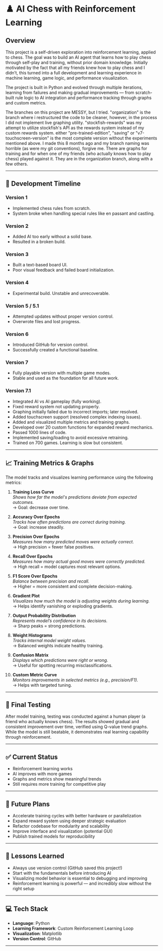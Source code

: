 # ♟️ AI Chess with Reinforcement Learning

## Overview

This project is a self-driven exploration into reinforcement learning, applied to chess. The goal was to build an AI agent that learns how to play chess through self-play and training, without prior domain knowledge. Initially motivated by the fact that all my friends knew how to play chess and I didn’t, this turned into a full development and learning experience in machine learning, game logic, and performance visualization.

The project is built in Python and evolved through multiple iterations, learning from failures and making gradual improvements — from scratch-built rule logic to AI integration and performance tracking through graphs and custom metrics.

The branches on this project are MESSY, but I tried. "organization" is the branch where i restructured the code to be cleaner, however, in the process I did not implement live graphing utility. "stockfish-rewards" was my attempt to utilize stockfish's API as the rewards system instead of my custom rewards system. either "pre-trained-edition", "saving" or "v7-touchscreen-version" is the most complete version without the experiments mentioned above. I made this 8 months ago and my branch naming was horrible (as were my git conventions), forgive me. There are graphs for training and for when one of my friends (who actually knows how to play chess) played against it. They are in the organization branch, along with a few others.

---

## 🚧 Development Timeline

### Version 1
- Implemented chess rules from scratch.
- System broke when handling special rules like en passant and castling.

### Version 2
- Added AI too early without a solid base.
- Resulted in a broken build.

### Version 3
- Built a text-based board UI.
- Poor visual feedback and failed board initialization.

### Version 4
- Experimental build. Unstable and unrecoverable.

### Version 5 / 5.1
- Attempted updates without proper version control.
- Overwrote files and lost progress.

### Version 6
- Introduced GitHub for version control.
- Successfully created a functional baseline.

### Version 7
- Fully playable version with multiple game modes.
- Stable and used as the foundation for all future work.

### Version 7.1
- Integrated AI vs AI gameplay (fully working).
- Fixed reward system not updating properly.
- Graphing initially failed due to incorrect imports; later resolved.
- Added touchscreen support (resolved complex indexing issues).
- Added and visualized multiple metrics and training graphs.
- Developed over 20 custom functions for expanded reward mechanics.
- Passed 1000 lines of code.
- Implemented saving/loading to avoid excessive retraining.
- Trained on 700 games. Learning is slow but consistent.

---

## 📈 Training Metrics & Graphs

The model tracks and visualizes learning performance using the following metrics:

1. **Training Loss Curve**  
   *Shows how far the model's predictions deviate from expected outcomes.*  
   → Goal: decrease over time.

2. **Accuracy Over Epochs**  
   *Tracks how often predictions are correct during training.*  
   → Goal: increase steadily.

3. **Precision Over Epochs**  
   *Measures how many predicted moves were actually correct.*  
   → High precision = fewer false positives.

4. **Recall Over Epochs**  
   *Measures how many actual good moves were correctly predicted.*  
   → High recall = model captures most relevant options.

5. **F1 Score Over Epochs**  
   *Balance between precision and recall.*  
   → Higher = more consistent and complete decision-making.

6. **Gradient Plot**  
   *Visualizes how much the model is adjusting weights during learning.*  
   → Helps identify vanishing or exploding gradients.

7. **Output Probability Distribution**  
   *Represents model’s confidence in its decisions.*  
   → Sharp peaks = strong predictions.

8. **Weight Histograms**  
   *Tracks internal model weight values.*  
   → Balanced weights indicate healthy training.

9. **Confusion Matrix**  
   *Displays which predictions were right or wrong.*  
   → Useful for spotting recurring misclassifications.

10. **Custom Metric Curve**  
   *Monitors improvements in selected metrics (e.g., precision/F1).*  
   → Helps with targeted tuning.

---

## 🧪 Final Testing

After model training, testing was conducted against a human player (a friend who actually knows chess). The results showed gradual and consistent improvement over time, verified using Q-value trend graphs. While the model is still beatable, it demonstrates real learning capability through reinforcement.

---

## ✅ Current Status

- Reinforcement learning works
- AI improves with more games
- Graphs and metrics show meaningful trends
- Still requires more training for competitive play

---

## 📌 Future Plans

- Accelerate training cycles with better hardware or parallelization
- Expand reward system using deeper strategic evaluation
- Refactor codebase for modularity and scalability
- Improve interface and visualization (potential GUI)
- Publish trained models for reproducibility

---

## 🧠 Lessons Learned

- Always use version control (GitHub saved this project!)
- Start with the fundamentals before introducing AI
- Visualizing model behavior is essential to debugging and improving
- Reinforcement learning is powerful — and incredibly slow without the right setup

---

## 💻 Tech Stack

- **Language**: Python
- **Learning Framework**: Custom Reinforcement Learning Loop
- **Visualization**: Matplotlib
- **Version Control**: GitHub

---
